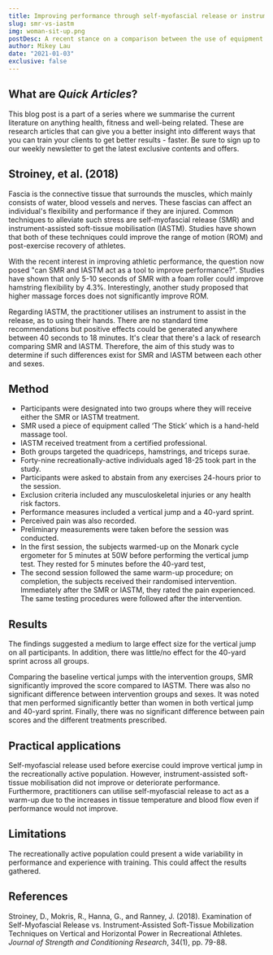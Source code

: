 ```yaml
---
title: Improving performance through self-myofascial release or instrument-assisted soft-tissue mobilisation
slug: smr-vs-iastm
img: woman-sit-up.png
postDesc: A recent stance on a comparison between the use of equipment such as foam rollers and instrument-assisted manual recipe.
author: Mikey Lau
date: "2021-01-03"
exclusive: false
---
```


## What are _Quick Articles_?

This blog post is a part of a series where we summarise the current literature on anything health, fitness and well-being related. These are research articles that can give you a better insight into different ways that you can train your clients to get better results - faster. Be sure to sign up to our weekly newsletter to get the latest exclusive contents and offers.

## Stroiney, et al. (2018)

Fascia is the connective tissue that surrounds the muscles, which mainly consists of water, blood vessels and nerves. These fascias can affect an individual's flexibility and performance if they are injured. Common techniques to alleviate such stress are self-myofascial release (SMR) and instrument-assisted soft-tissue mobilisation (IASTM). Studies have shown that both of these techniques could improve the range of motion (ROM) and post-exercise recovery of athletes.

With the recent interest in improving athletic performance, the question now posed "can SMR and IASTM act as a tool to improve performance?". Studies have shown that only 5-10 seconds of SMR with a foam roller could improve hamstring flexibility by 4.3%. Interestingly, another study proposed that higher massage forces does not significantly improve ROM.

Regarding IASTM, the practitioner utilises an instrument to assist in the release, as to using their hands. There are no standard time recommendations but positive effects could be generated anywhere between 40 seconds to 18 minutes.
It's clear that there's a lack of research comparing SMR and IASTM. Therefore, the aim of this study was to determine if such differences exist for SMR and IASTM between each other and sexes.

## Method

- Participants were designated into two groups where they will receive either the SMR or IASTM treatment.
- SMR used a piece of equipment called ‘The Stick’ which is a hand-held massage tool.
- IASTM received treatment from a certified professional.
- Both groups targeted the quadriceps, hamstrings, and triceps surae.
- Forty-nine recreationally-active individuals aged 18-25 took part in the study.
- Participants were asked to abstain from any exercises 24-hours prior to the session.
- Exclusion criteria included any musculoskeletal injuries or any health risk factors.
- Performance measures included a vertical jump and a 40-yard sprint.
- Perceived pain was also recorded.
- Preliminary measurements were taken before the session was conducted.
- In the first session, the subjects warmed-up on the Monark cycle ergometer for 5 minutes at 50W before performing the vertical jump test. They rested for 5 minutes before the 40-yard test,
- The second session followed the same warm-up procedure; on completion, the subjects received their randomised intervention. Immediately after the SMR or IASTM, they rated the pain experienced. The same testing procedures were followed after the intervention.

## Results

The findings suggested a medium to large effect size for the vertical jump on all participants. In addition, there was little/no effect for the 40-yard sprint across all groups.

Comparing the baseline vertical jumps with the intervention groups, SMR significantly improved the score compared to IASTM. There was also no significant difference between intervention groups and sexes. It was noted that men performed significantly better than women in both vertical jump and 40-yard sprint. Finally, there was no significant difference between pain scores and the different treatments prescribed.

## Practical applications

Self-myofascial release used before exercise could improve vertical jump in the recreationally active population. However, instrument-assisted soft-tissue mobilisation did not improve or deteriorate performance. Furthermore, practitioners can utilise self-myofascial release to act as a warm-up due to the increases in tissue temperature and blood flow even if performance would not improve.

## Limitations

The recreationally active population could present a wide variability in performance and experience with training. This could affect the results gathered.

## References

Stroiney, D., Mokris, R., Hanna, G., and Ranney, J. (2018). Examination of Self-Myofascial Release vs. Instrument-Assisted Soft-Tissue Mobilization Techniques on Vertical and Horizontal Power in Recreational Athletes. _Journal of Strength and Conditioning Research_, 34(1), pp. 79-88.
